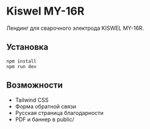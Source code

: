 # Kiswel MY-16R

Лендинг для сварочного электрода KISWEL MY-16R.

## Установка

```
npm install
npm run dev
```

## Возможности

- Tailwind CSS
- Форма обратной связи
- Русская страница благодарности
- PDF и баннер в public/
